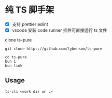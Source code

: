 # 纯 TS 脚手架

- [x] 支持 prettier eslint
- [x] vscode 安装 code runner 插件可直接运行 ts 文件

clone ts-pure

```
git clone https://github.com/lybenson/ts-pure

cd ts-pure
bun i
bun link
```

## Usage

```
ts-cli <work dir or .>
```
